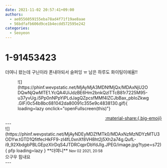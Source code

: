 ```yaml
---
date: 2021-11-02 20:57:41+09:00
authors:
  - ae0556059155eba78ad4f71f19ae8aae
  - 56bdfafb606d9ce1b4ecdd572595e242
categories:
  - Seoyeon
---
```


# 1-91453423

<div class="post-container" markdown="1">
<div class="content-container md-sidebar__scrollwrap" markdown="1">

더여니 왔는데 구닌이라 폰내야되서 슬퍼잉 ㅠ 남은 하루도 화이팅이에욤!!
<figure markdown="1">
![](https://phinf.wevpstatic.net/MjAyMjA3MDNfMjQx/MDAxNjU2ODQwNjQwMTE1.YcQA4UiJdzBE6Hm2bnkQzlTTcB81r7225M95-u37yvUg.i5Pp0nNPpYiPLdJagQZpcsfMMf4lZCJbBax_pbIoZkwg.GIF/0c54b8bc681042da80091c355e9c4838130.gif){ loading=lazy onclick="openFullscreen(this)"}
</figure>


</div>
</div>

<div style="text-align: right;" markdown="1">
<a href="https://weverse.io/fromis9/fanpost/1-91453423" style="text-align: right;">:material-share:{.big-emoji}</a>
</div>
---

<div class="comments-container md-sidebar__scrollwrap" markdown="1">
<div class="comment" markdown="1">
<div class='id-container' markdown="1">
![](https://phinf.wevpstatic.net/MjAyNDEyMDZfMTk0/MDAxNzMzNDYzMTU3ODYw.tGTD1QfitfecHkFF9-zI4fL0xnXf8VH8ht2j5Xh2a74g.QufL-i9_92XbdgbPBLGEpzXIrDqS4JTDRCqprDbYdJIg.JPEG/image.jpg?type=s72){ pfp loading=lazy }
**<span class="artist">더여니</span>** <small>Nov 02 2021, 20:58</small><br>
</div>
<div class='comment-body' markdown="1">
으구우 힘내요
</div>
</div>
</div>
---
